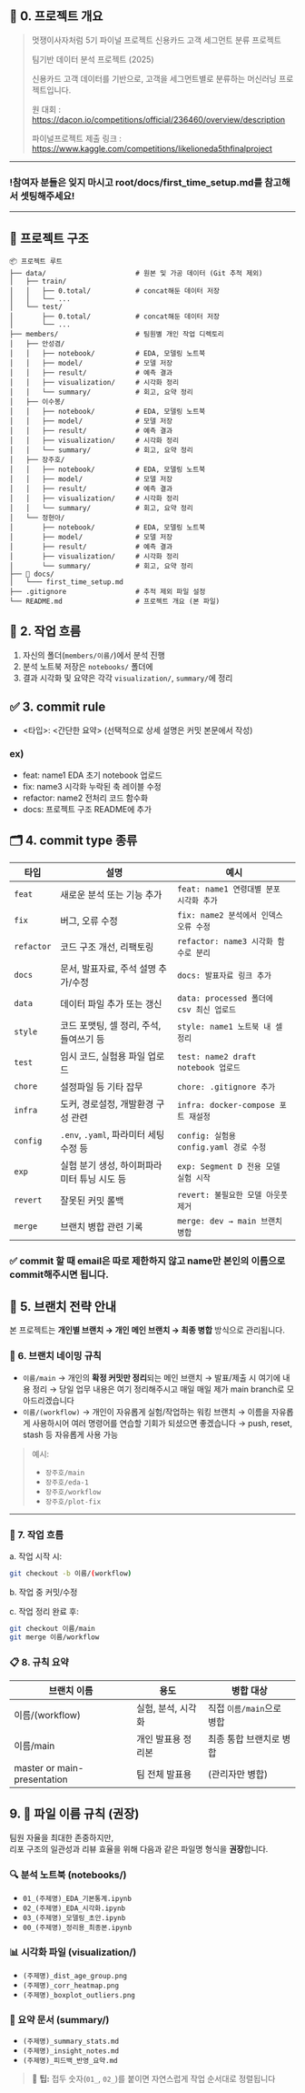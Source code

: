 ## 📌 0. 프로젝트 개요
> 멋쟁이사자처럼 5기 파이널 프로젝트 신용카드 고객 세그먼트 분류 프로젝트
>
> 팀기반 데이터 분석 프로젝트 (2025) 
>
> 신용카드 고객 데이터를 기반으로, 고객을 세그먼트별로 분류하는 머신러닝 프로젝트입니다.
>
> 원 대회 : https://dacon.io/competitions/official/236460/overview/description
>
> 파이널프로젝트 제출 링크 : https://www.kaggle.com/competitions/likelioneda5thfinalproject


---
### **!참여자 분들은 잊지 마시고 root/docs/first_time_setup.md를 참고해서 셋팅해주세요!**
---

## 📁 프로젝트 구조

```plaintext
📦 프로젝트 루트
├── data/                      # 원본 및 가공 데이터 (Git 추적 제외)
│   ├── train/
│   │   ├── 0.total/           # concat해둔 데이터 저장
│   │   └── ...
│   └── test/
│       ├── 0.total/           # concat해둔 데이터 저장
│       └── ...
├── members/                   # 팀원별 개인 작업 디렉토리
│   ├── 안성겸/
│   │   ├── notebook/          # EDA, 모델링 노트북
│   │   ├── model/             # 모델 저장
│   │   ├── result/            # 예측 결과
│   │   ├── visualization/     # 시각화 정리
│   │   └── summary/           # 회고, 요약 정리
│   ├── 이수봉/
│   │   ├── notebook/          # EDA, 모델링 노트북
│   │   ├── model/             # 모델 저장
│   │   ├── result/            # 예측 결과
│   │   ├── visualization/     # 시각화 정리
│   │   └── summary/           # 회고, 요약 정리
│   ├── 장주호/
│   │   ├── notebook/          # EDA, 모델링 노트북
│   │   ├── model/             # 모델 저장
│   │   ├── result/            # 예측 결과
│   │   ├── visualization/     # 시각화 정리
│   │   └── summary/           # 회고, 요약 정리
│   └── 정현아/
│       ├── notebook/          # EDA, 모델링 노트북
│       ├── model/             # 모델 저장
│       ├── result/            # 예측 결과
│       ├── visualization/     # 시각화 정리
│       └── summary/           # 회고, 요약 정리
├── 📁 docs/
│   └─── first_time_setup.md
├── .gitignore                 # 추적 제외 파일 설정
└── README.md                  # 프로젝트 개요 (본 파일)
```
## 🔄 2. 작업 흐름

1. 자신의 폴더(`members/이름/`)에서 분석 진행
2. 분석 노트북 저장은 `notebooks/` 폴더에
3. 결과 시각화 및 요약은 각각 `visualization/`, `summary/`에 정리

## ✅ 3. commit rule
- <타입>: <간단한 요약> (선택적으로 상세 설명은 커밋 본문에서 작성)

### ex)
- feat: name1 EDA 초기 notebook 업로드
- fix: name3 시각화 누락된 축 레이블 수정
- refactor: name2 전처리 코드 함수화
- docs: 프로젝트 구조 README에 추가

## 🗂️ 4. commit type 종류
| 타입         | 설명                            | 예시                               |
| ---------- | ----------------------------- | -------------------------------- |
| `feat`     | 새로운 분석 또는 기능 추가               | `feat: name1 연령대별 분포 시각화 추가`     |
| `fix`      | 버그, 오류 수정                     | `fix: name2 분석에서 인덱스 오류 수정`      |
| `refactor` | 코드 구조 개선, 리팩토링                | `refactor: name3 시각화 함수로 분리`     |
| `docs`     | 문서, 발표자료, 주석 설명 추가/수정         | `docs: 발표자료 링크 추가`               |
| `data`     | 데이터 파일 추가 또는 갱신               | `data: processed 폴더에 csv 최신 업로드` |
| `style`    | 코드 포맷팅, 셀 정리, 주석, 들여쓰기 등      | `style: name1 노트북 내 셀 정리`        |
| `test`     | 임시 코드, 실험용 파일 업로드             | `test: name2 draft notebook 업로드` |
| `chore`    | 설정파일 등 기타 잡무                  | `chore: .gitignore 추가`           |
| `infra`    | 도커, 경로설정, 개발환경 구성 관련          | `infra: docker-compose 포트 재설정`   |
| `config`   | `.env`, `.yaml`, 파라미터 세팅 수정 등 | `config: 실험용 config.yaml 경로 수정`  |
| `exp`      | 실험 분기 생성, 하이퍼파라미터 튜닝 시도 등     | `exp: Segment D 전용 모델 실험 시작`     |
| `revert`   | 잘못된 커밋 롤백                     | `revert: 불필요한 모델 아웃풋 제거`         |
| `merge`    | 브랜치 병합 관련 기록                  | `merge: dev → main 브랜치 병합`       |

### ✅ commit 할 때 email은 따로 제한하지 않고 name만 본인의 이름으로 commit해주시면 됩니다.


## 🌿 5. 브랜치 전략 안내

본 프로젝트는 **개인별 브랜치 → 개인 메인 브랜치 → 최종 병합** 방식으로 관리됩니다.

### 📌 6. 브랜치 네이밍 규칙

- `이름/main`
  → 개인의 **확정 커밋만 정리**되는 메인 브랜치
  → 발표/제출 시 여기에 내용 정리
  → 당일 업무 내용은 여기 정리해주시고 매일 매일 제가 main branch로 모아드리겠습니다
- `이름/(workflow)` 
  → 개인이 자유롭게 실험/작업하는 워킹 브랜치
  → 이름을 자유롭게 사용하시어 여러 명령어를 연습할 기회가 되셨으면 좋겠습니다
  → push, reset, stash 등 자유롭게 사용 가능

> 예시:
> - `장주호/main`
> - `장주호/eda-1`
> - `장주호/workflow`
> - `장주호/plot-fix`

---

### 🔄 7. 작업 흐름

a. 작업 시작 시:
   ```bash
   git checkout -b 이름/(workflow)
   ```
b. 작업 중 커밋/수정

c. 작업 정리 완료 후:
```bash
git checkout 이름/main
git merge 이름/workflow
```

### 📋 8. 규칙 요약
| 브랜치 이름                 | 용도               | 병합 대상                 |
| --------------------------- | ------------------ | ------------------------  |
| 이름/(workflow)             | 실험, 분석, 시각화 | 직접 `이름/main`으로 병합 |
| 이름/main                   | 개인 발표용 정리본 | 최종 통합 브랜치로 병합   |
| master or main-presentation | 팀 전체 발표용     | (관리자만 병합)           |

## 9. 📁 파일 이름 규칙 (권장)

팀원 자율을 최대한 존중하지만,  
리포 구조의 일관성과 리뷰 효율을 위해 다음과 같은 파일명 형식을 **권장**합니다.

### 🔍 분석 노트북 (notebooks/)
- `01_(주제명)_EDA_기본통계.ipynb`
- `02_(주제명)_EDA_시각화.ipynb`
- `03_(주제명)_모델링_초안.ipynb`
- `00_(주제명)_정리용_최종본.ipynb`

### 📊 시각화 파일 (visualization/)
- `(주제명)_dist_age_group.png`
- `(주제명)_corr_heatmap.png`
- `(주제명)_boxplot_outliers.png`

### 📄 요약 문서 (summary/)
- `(주제명)_summary_stats.md`
- `(주제명)_insight_notes.md`
- `(주제명)_피드백_반영_요약.md`

> 📌 **팁:** 접두 숫자(`01_`, `02_`)를 붙이면 자연스럽게 작업 순서대로 정렬됩니다
